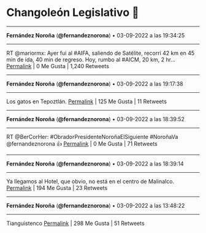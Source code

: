 # Changoleón Legislativo 🙈
*****
**Fernández Noroña** (**@fernandeznorona**) • 03-09-2022 a las 19:34:25
*****
RT @mariormx: Ayer fui al #AIFA, saliendo de Satélite, recorrí 42 km en 45 min de ida, 40 min de regreso.  Hoy, rumbo al #AICM, 20 km, 2 hr…
[Permalink](https://twitter.com/fernandeznorona/status/1566268418302541825) | 0 Me Gusta | 1,240 Retweets
*****
**Fernández Noroña** (**@fernandeznorona**) • 03-09-2022 a las 19:17:38
*****
Los gatos en Tepoztlán.
[Permalink](https://twitter.com/fernandeznorona/status/1566264195653541889) | 125 Me Gusta | 11 Retweets
*****
**Fernández Noroña** (**@fernandeznorona**) • 03-09-2022 a las 18:39:52
*****
RT @BerCorHer: #ObradorPresidenteNoroñaElSiguiente #NoroñaVa @fernandeznorona 👍
[Permalink](https://twitter.com/fernandeznorona/status/1566254690261762049) | 0 Me Gusta | 71 Retweets
*****
**Fernández Noroña** (**@fernandeznorona**) • 03-09-2022 a las 18:39:14
*****
Ya llegamos al Hotel, que obvio, no está en el centro de Malinalco.
[Permalink](https://twitter.com/fernandeznorona/status/1566254529267597312) | 194 Me Gusta | 23 Retweets
*****
**Fernández Noroña** (**@fernandeznorona**) • 03-09-2022 a las 13:48:22
*****
Tianguistenco
[Permalink](https://twitter.com/fernandeznorona/status/1566181330819350528) | 298 Me Gusta | 51 Retweets